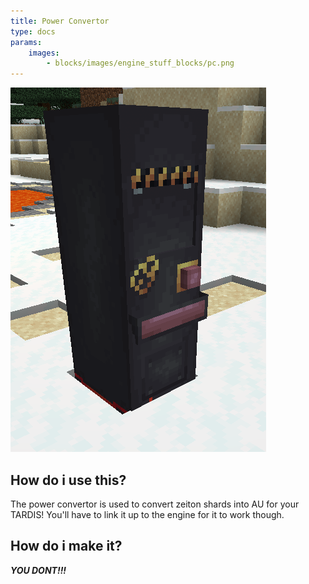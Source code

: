 ```yaml
---
title: Power Convertor
type: docs
params:
    images:
        - blocks/images/engine_stuff_blocks/pc.png
---
```

![Image of the power convertor](images/engine_stuff_blocks/pc.png)

## How do i use this?
The power convertor is used to convert zeiton shards into AU for your TARDIS!
You'll have to link it up to the engine for it to work though.

## How do i make it?

***YOU DONT!!!***
